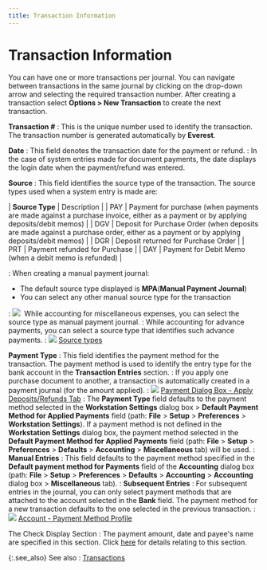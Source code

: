```yaml
---
title: Transaction Information
---
```


# Transaction Information


You can have one or more transactions per journal. You can navigate  between transactions in the same journal by clicking on the drop-down  arrow and selecting the required transaction number. After creating a  transaction select **Options &gt; New Transaction**  to create the next transaction.


**Transaction #**
: This is the unique number used to identify the transaction.  The transaction number is generated automatically by **Everest**.


**Date**
: This field denotes the transaction date for the  payment or refund.
: In the case of system entries made for document  payments, the date displays the login date when the payment/refund was  entered.


**Source**
: This field identifies the source type of the transaction.  The source types used when a system entry is made are:


| **Source Type** | Description |
| PAY | Payment for purchase (when payments are made against a purchase invoice,  either as a payment or by applying deposits/debit memos) |
| DGV | Deposit for Purchase Order (when deposits are made against a purchase  order, either as a payment or by applying deposits/debit memos) |
| DGR | Deposit returned for Purchase Order |
| PRT | Payment refunded for Purchase |
| DAY | Payment for Debit Memo (when a debit memo is refunded) |

: When creating a manual payment journal:

- The default  source type displayed is **MPA**(**Manual Payment Journal**)
- You can select  any other manual source type for the transaction

: ![]({{site.acc_baseurl}}/img/example.gif)  While  accounting for miscellaneous expenses, you can select the source type  as manual payment journal.
: While accounting for advance payments,  you can select a source type that identifies such advance payments.
: ![]({{site.acc_baseurl}}/img/lens.gif) [Source  types]({{site.sc_chm}}/options/acc-info/source-types/source_types.html)


**Payment Type**
: This field identifies the payment method for the  transaction. The payment method is used to identify the entry type for  the bank account in the **Transaction Entries**  section.
: If you apply one purchase document to another, a  transaction is automatically created in a payment journal (for the amount  applied).
: ![]({{site.acc_baseurl}}/img/lens.gif) [Payment  Dialog Box - Apply Deposits/Refunds Tab]({{site.pp_chm}}/purc-proc/pos/po-processes/payments/pmnt-dialog-box/apply_deposits_refunds_payment_dialog_box_purchases.html)
: The **Payment Type** field defaults to the payment method selected in the **Workstation Settings** dialog box > **Default Payment Method for Applied Payments** field (path: **File** >  **Setup** > **Preferences** > **Workstation Settings**).  If a payment method is not defined in the **Workstation 
 Settings** dialog box, the payment method selected in the **Default 
 Payment Method for Applied Payments** field (path: **File**  > **Setup** > **Preferences**  > **Defaults** > **Accounting**  > **Miscellaneous** tab) will be  used.
: **Manual Entries**
: This field defaults to the payment method specified  in the **Default payment method for Payments**  field of the **Accounting** dialog  box (path: **File** > **Setup**  > **Preferences** > **Defaults** > **Accounting** > **Accounting** dialog box > **Miscellaneous**  tab).
: **Subsequent Entries**
: For subsequent entries in the journal, you can only  select payment methods that are attached to the account selected in the  **Bank** field. The payment method  for a new transaction defaults to the one selected in the previous transaction.
: ![]({{site.acc_baseurl}}/img/lens.gif) [Account  - Payment Method Profile]({{site.sc_chm}}/options/payment-information/payment-methods/payment-method-details/general_information_payment_method.html)


The Check Display Section
: The payment amount, date and payee's name are specified  in this section. Click [here]({{site.acc_baseurl}}/misc/the_check_display_section_manpmtjrnl_contents.html)  for details relating to this section.


{:.see_also}
See also
: [Transactions]({{site.acc_baseurl}}/misc/transactions_manpmtjrnl.html)
